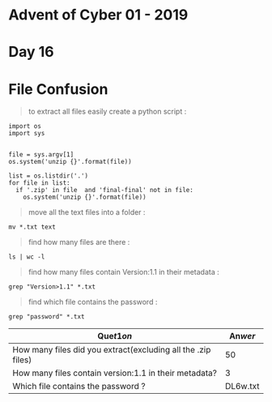 # Advent of Cyber 01 - 2019
# Day 16
# File Confusion

> to extract all files easily create a python script :
```
import os
import sys


file = sys.argv[1]
os.system('unzip {}'.format(file))

list = os.listdir('.')
for file in list:
  if '.zip' in file  and 'final-final' not in file:
    os.system('unzip {}'.format(file))

```
> move all the text files into a folder :
```
mv *.txt text
```
> find how many files are there :
```
ls | wc -l

```
> find how many files contain Version:1.1 in their metadata :
```
grep "Version>1.1" *.txt
```
> find which file contains the password :
```
grep "password" *.txt
```


| Que$t1on$ | An$wer$ |
|-----------|---------|
| How many files did you extract(excluding all the .zip files) | 50 |
| How many files contain version:1.1 in their metadata? | 3 |
| Which file contains the password ? | DL6w.txt |
